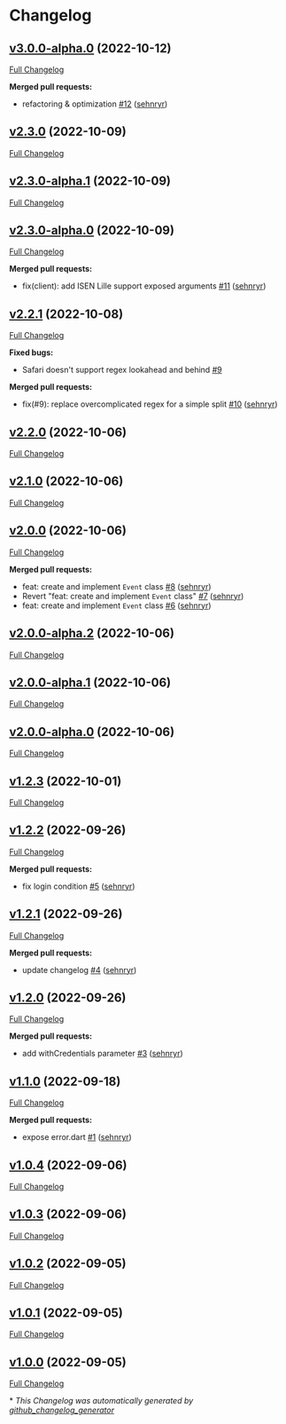 # Changelog

## [v3.0.0-alpha.0](https://github.com/sehnryr/isen_aurion_client/tree/v3.0.0-alpha.0) (2022-10-12)

[Full Changelog](https://github.com/sehnryr/isen_aurion_client/compare/v2.3.0...v3.0.0-alpha.0)

**Merged pull requests:**

- refactoring & optimization [\#12](https://github.com/sehnryr/isen_aurion_client/pull/12) ([sehnryr](https://github.com/sehnryr))

## [v2.3.0](https://github.com/sehnryr/isen_aurion_client/tree/v2.3.0) (2022-10-09)

[Full Changelog](https://github.com/sehnryr/isen_aurion_client/compare/v2.3.0-alpha.1...v2.3.0)

## [v2.3.0-alpha.1](https://github.com/sehnryr/isen_aurion_client/tree/v2.3.0-alpha.1) (2022-10-09)

[Full Changelog](https://github.com/sehnryr/isen_aurion_client/compare/v2.3.0-alpha.0...v2.3.0-alpha.1)

## [v2.3.0-alpha.0](https://github.com/sehnryr/isen_aurion_client/tree/v2.3.0-alpha.0) (2022-10-09)

[Full Changelog](https://github.com/sehnryr/isen_aurion_client/compare/v2.2.1...v2.3.0-alpha.0)

**Merged pull requests:**

- fix\(client\): add ISEN Lille support exposed arguments [\#11](https://github.com/sehnryr/isen_aurion_client/pull/11) ([sehnryr](https://github.com/sehnryr))

## [v2.2.1](https://github.com/sehnryr/isen_aurion_client/tree/v2.2.1) (2022-10-08)

[Full Changelog](https://github.com/sehnryr/isen_aurion_client/compare/v2.2.0...v2.2.1)

**Fixed bugs:**

- Safari doesn't support regex lookahead and behind [\#9](https://github.com/sehnryr/isen_aurion_client/issues/9)

**Merged pull requests:**

- fix\(\#9\): replace overcomplicated regex for a simple split [\#10](https://github.com/sehnryr/isen_aurion_client/pull/10) ([sehnryr](https://github.com/sehnryr))

## [v2.2.0](https://github.com/sehnryr/isen_aurion_client/tree/v2.2.0) (2022-10-06)

[Full Changelog](https://github.com/sehnryr/isen_aurion_client/compare/v2.1.0...v2.2.0)

## [v2.1.0](https://github.com/sehnryr/isen_aurion_client/tree/v2.1.0) (2022-10-06)

[Full Changelog](https://github.com/sehnryr/isen_aurion_client/compare/v2.0.0...v2.1.0)

## [v2.0.0](https://github.com/sehnryr/isen_aurion_client/tree/v2.0.0) (2022-10-06)

[Full Changelog](https://github.com/sehnryr/isen_aurion_client/compare/v2.0.0-alpha.2...v2.0.0)

**Merged pull requests:**

- feat: create and implement `Event` class [\#8](https://github.com/sehnryr/isen_aurion_client/pull/8) ([sehnryr](https://github.com/sehnryr))
- Revert "feat: create and implement `Event` class" [\#7](https://github.com/sehnryr/isen_aurion_client/pull/7) ([sehnryr](https://github.com/sehnryr))
- feat: create and implement `Event` class [\#6](https://github.com/sehnryr/isen_aurion_client/pull/6) ([sehnryr](https://github.com/sehnryr))

## [v2.0.0-alpha.2](https://github.com/sehnryr/isen_aurion_client/tree/v2.0.0-alpha.2) (2022-10-06)

[Full Changelog](https://github.com/sehnryr/isen_aurion_client/compare/v2.0.0-alpha.1...v2.0.0-alpha.2)

## [v2.0.0-alpha.1](https://github.com/sehnryr/isen_aurion_client/tree/v2.0.0-alpha.1) (2022-10-06)

[Full Changelog](https://github.com/sehnryr/isen_aurion_client/compare/v2.0.0-alpha.0...v2.0.0-alpha.1)

## [v2.0.0-alpha.0](https://github.com/sehnryr/isen_aurion_client/tree/v2.0.0-alpha.0) (2022-10-06)

[Full Changelog](https://github.com/sehnryr/isen_aurion_client/compare/v1.2.3...v2.0.0-alpha.0)

## [v1.2.3](https://github.com/sehnryr/isen_aurion_client/tree/v1.2.3) (2022-10-01)

[Full Changelog](https://github.com/sehnryr/isen_aurion_client/compare/v1.2.2...v1.2.3)

## [v1.2.2](https://github.com/sehnryr/isen_aurion_client/tree/v1.2.2) (2022-09-26)

[Full Changelog](https://github.com/sehnryr/isen_aurion_client/compare/v1.2.1...v1.2.2)

**Merged pull requests:**

- fix login condition [\#5](https://github.com/sehnryr/isen_aurion_client/pull/5) ([sehnryr](https://github.com/sehnryr))

## [v1.2.1](https://github.com/sehnryr/isen_aurion_client/tree/v1.2.1) (2022-09-26)

[Full Changelog](https://github.com/sehnryr/isen_aurion_client/compare/v1.2.0...v1.2.1)

**Merged pull requests:**

- update changelog [\#4](https://github.com/sehnryr/isen_aurion_client/pull/4) ([sehnryr](https://github.com/sehnryr))

## [v1.2.0](https://github.com/sehnryr/isen_aurion_client/tree/v1.2.0) (2022-09-26)

[Full Changelog](https://github.com/sehnryr/isen_aurion_client/compare/v1.1.0...v1.2.0)

**Merged pull requests:**

- add withCredentials parameter [\#3](https://github.com/sehnryr/isen_aurion_client/pull/3) ([sehnryr](https://github.com/sehnryr))

## [v1.1.0](https://github.com/sehnryr/isen_aurion_client/tree/v1.1.0) (2022-09-18)

[Full Changelog](https://github.com/sehnryr/isen_aurion_client/compare/v1.0.4...v1.1.0)

**Merged pull requests:**

- expose error.dart [\#1](https://github.com/sehnryr/isen_aurion_client/pull/1) ([sehnryr](https://github.com/sehnryr))

## [v1.0.4](https://github.com/sehnryr/isen_aurion_client/tree/v1.0.4) (2022-09-06)

[Full Changelog](https://github.com/sehnryr/isen_aurion_client/compare/v1.0.3...v1.0.4)

## [v1.0.3](https://github.com/sehnryr/isen_aurion_client/tree/v1.0.3) (2022-09-06)

[Full Changelog](https://github.com/sehnryr/isen_aurion_client/compare/v1.0.2...v1.0.3)

## [v1.0.2](https://github.com/sehnryr/isen_aurion_client/tree/v1.0.2) (2022-09-05)

[Full Changelog](https://github.com/sehnryr/isen_aurion_client/compare/v1.0.1...v1.0.2)

## [v1.0.1](https://github.com/sehnryr/isen_aurion_client/tree/v1.0.1) (2022-09-05)

[Full Changelog](https://github.com/sehnryr/isen_aurion_client/compare/v1.0.0...v1.0.1)

## [v1.0.0](https://github.com/sehnryr/isen_aurion_client/tree/v1.0.0) (2022-09-05)

[Full Changelog](https://github.com/sehnryr/isen_aurion_client/compare/33bae7d6d3a7e301966c5291ffbd02ce650a35ca...v1.0.0)



\* *This Changelog was automatically generated by [github_changelog_generator](https://github.com/github-changelog-generator/github-changelog-generator)*
